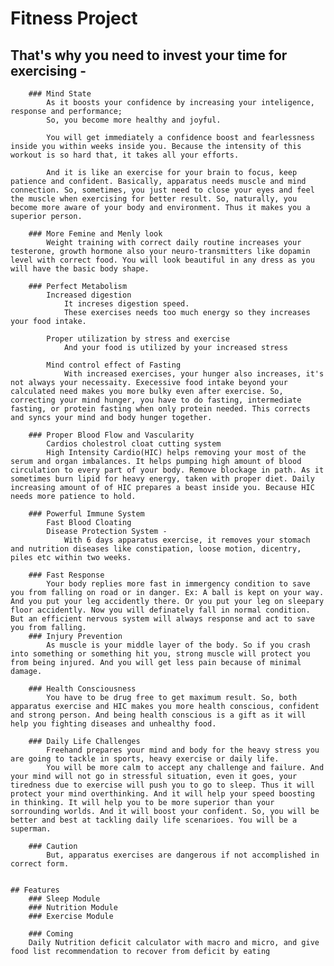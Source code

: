 # Fitness Project
## That's why you need to invest your time for exercising -
		### Mind State
			As it boosts your confidence by increasing your inteligence, response and performance;
			So, you become more healthy and joyful.
			
			You will get immediately a confidence boost and fearlessness inside you within weeks inside you. Because the intensity of this workout is so hard that, it takes all your efforts.

			And it is like an exercise for your brain to focus, keep patience and confident. Basically, apparatus needs muscle and mind connection. So, sometimes, you just need to close your eyes and feel the muscle when exercising for better result. So, naturally, you become more aware of your body and environment. Thus it makes you a superior person.

		### More Femine and Menly look
			Weight training with correct daily routine increases your testerone, growth hormone also your neuro-transmitters like dopamin level with correct food. You will look beautiful in any dress as you will have the basic body shape. 

		### Perfect Metabolism
			Increased digestion
				It increses digestion speed.
				These exercises needs too much energy so they increases your food intake. 

			Proper utilization by stress and exercise
				And your food is utilized by your increased stress
			
			Mind control effect of Fasting
				With increased exercises, your hunger also increases, it's not always your necessaity. Execessive food intake beyond your calculated need makes you more bulky even after exercise. So, correcting your mind hunger, you have to do fasting, intermediate fasting, or protein fasting when only protein needed. This corrects and syncs your mind and body hunger together.

		### Proper Blood Flow and Vascularity
			Cardios cholestrol cloat cutting system
			High Intensity Cardio(HIC) helps removing your most of the serum and organ imbalances. It helps pumping high amount of blood circulation to every part of your body. Remove blockage in path. As it sometimes burn lipid for heavy energy, taken with proper diet. Daily increasing amount of of HIC prepares a beast inside you. Because HIC needs more patience to hold.

		### Powerful Immune System
			Fast Blood Cloating
			Disease Protection System -
				With 6 days apparatus exercise, it removes your stomach and nutrition diseases like constipation, loose motion, dicentry, piles etc within two weeks.
			
		### Fast Response
			Your body replies more fast in immergency condition to save you from falling on road or in danger. Ex: A ball is kept on your way. And you put your leg accidently there. Or you put your leg on sleepary floor accidently. Now you will definately fall in normal condition. But an efficient nervous system will always response and act to save you from falling.
		### Injury Prevention
			As muscle is your middle layer of the body. So if you crash into something or something hit you, strong muscle will protect you from being injured. And you will get less pain because of minimal damage.

		### Health Consciousness
			You have to be drug free to get maximum result. So, both apparatus exercise and HIC makes you more health conscious, confident and strong person. And being health conscious is a gift as it will help you fighting diseases and unhealthy food.

		### Daily Life Challenges
			Freehand prepares your mind and body for the heavy stress you are going to tackle in sports, heavy exercise or daily life.
			You will be more calm to accept any challenge and failure. And your mind will not go in stressful situation, even it goes, your tiredness due to exercise will push you to go to sleep. Thus it will protect your mind overthinking. And it will help your speed boosting in thinking. It will help you to be more superior than your sorrounding worlds. And it will boost your confident. So, you will be better and best at tackling daily life scenarioes. You will be a superman.

		### Caution
			But, apparatus exercises are dangerous if not accomplished in correct form.


	## Features
		### Sleep Module
		### Nutrition Module
		### Exercise Module
		
		### Coming
		Daily Nutrition deficit calculator with macro and micro, and give food list recommendation to recover from deficit by eating

